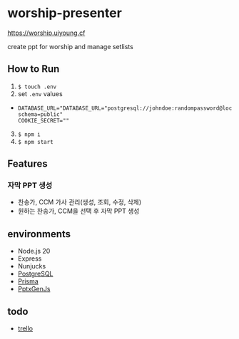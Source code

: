 # worship-presenter
https://worship.uiyoung.cf


create ppt for worship and manage setlists

## How to Run

1. `$ touch .env`
2. set `.env` values

- ```
  DATABASE_URL="DATABASE_URL="postgresql://johndoe:randompassword@localhost:5432/mydb?schema=public"
  COOKIE_SECRET=""
  ```

3. `$ npm i`
4. `$ npm start`

## Features

### 자막 PPT 생성

- 찬송가, CCM 가사 관리(생성, 조회, 수정, 삭제)
- 원하는 찬송가, CCM을 선택 후 자막 PPT 생성

## environments

- Node.js 20
- Express
- Nunjucks
- [PostgreSQL](https://www.postgresql.org)
- [Prisma](https://www.prisma.io)
- [PptxGenJs](https://github.com/gitbrent/PptxGenJS)

## todo

- [trello](https://trello.com/b/7oiX5itL/todo)
